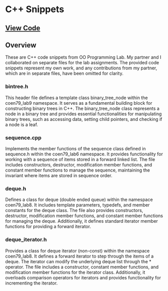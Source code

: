 # C++ Snippets 

## [View Code](https://github.com/ImTimTong/Projects/tree/main/CPlusPlus-Code-Snippets)

## Overview
These are C++ code snippets from OO Programming Lab. My partner and I collaborated on separate files for the lab assignments. The provided code snippets represent my own work, and any contributions from my partner, which are in separate files, have been omitted for clarity.

### bintree.h
This header file defines a template class binary_tree_node within the coen79_lab9 namespace. It serves as a fundamental building block for constructing binary trees in C++. The binary_tree_node class represents a node in a binary tree and provides essential functionalities for manipulating binary trees, such as accessing data, setting child pointers, and checking if a node is a leaf.

### sequence.cpp
Implements the member functions of the sequence class defined in sequence.h within the coen79_lab6 namespace. It provides functionality for working with a sequence of items stored in a forward linked list. The file includes constructors, destructor, modification member functions, and constant member functions to manage the sequence, maintaining the invariant where items are stored in sequence order. 

### deque.h
Defines a class for deque (double ended queue) within the namespace coen79_lab8. It includes template parameters, typedefs, and member constants for the deque class. The file also provides constructors, destructor, modification member functions, and constant member functions for managing the deque. Additionally, it defines standard iterator member functions for providing a forward iterator.

### deque_iterator.h
Provides a class for deque iterator (non-const) within the namespace coen79_lab8. It defines a forward iterator to step through the items of a deque. The iterator can modify the underlying deque list through the * operator. The file includes a constructor, constant member functions, and modification member functions for the iterator class. Additionally, it overloads comparison operators for iterators and provides functionality for incrementing the iterator.
